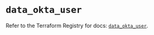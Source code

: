 # `data_okta_user`

Refer to the Terraform Registry for docs: [`data_okta_user`](https://registry.terraform.io/providers/okta/okta/4.8.0/docs/data-sources/user).
